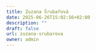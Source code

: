 ```yaml
---
title: Zuzana Šrubařová
date: 2025-06-26T15:02:56+02:00
description: ""
draft: false
url: zuzana-srubarova
owner: admin
---
```


<!-- SECTION BREAK --> 